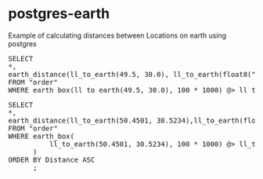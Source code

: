 # postgres-earth
Example of calculating distances between Locations on earth using postgres

<pre>
SELECT 
*,
earth_distance(ll_to_earth(49.5, 30.0), ll_to_earth(float8("order".lattitude), float8("order".longtitude))) / 1000
FROM "order"
WHERE earth_box(ll_to_earth(49.5, 30.0), 100 * 1000) @> ll_to_earth(float8("order".lattitude), float8("order".longtitude));
</pre>


<pre>
SELECT 
*,
earth_distance(ll_to_earth(50.4501, 30.5234),ll_to_earth(float8("order".lattitude), float8("order".longtitude))) / 1000 as Distance
FROM "order"
WHERE earth_box(
          ll_to_earth(50.4501, 30.5234), 100 * 1000) @> ll_to_earth(float8("order".lattitude), float8("order".longtitude)
      )
ORDER BY Distance ASC
      ;
</pre>
